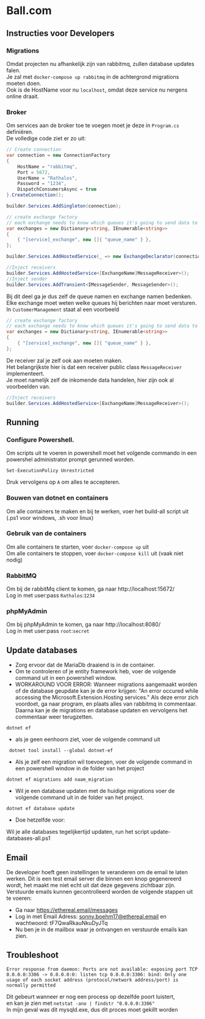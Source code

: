 # Ball.com

## Instructies voor Developers

### Migrations

Omdat projecten nu afhankelijk zijn van rabbitmq, zullen database updates falen.\
Je zal met `docker-compose up rabbitmq` in de achtergrond migrations moeten doen.\
Ook is de HostName voor nu `localhost`, omdat deze service nu nergens online draait.
### Broker

Om services aan de broker toe te voegen moet je deze in `Program.cs` definiëren.\
De volledige code ziet er zo uit:

```csharp
// Create connection
var connection = new ConnectionFactory
{
    HostName = "rabbitmq",
    Port = 5672,
    UserName = "Rathalos",
    Password = "1234",
    DispatchConsumersAsync = true
}.CreateConnection();

builder.Services.AddSingleton(connection);

// create exchange factory
// each exchange needs to know which queues it's going to send data to
var exchanges = new Dictionary<string, IEnumerable<string>>
{
    { "[service]_exchange", new []{ "queue_name" } },
};

builder.Services.AddHostedService(_ => new ExchangeDeclarator(connection, exchanges));

//Inject receivers
builder.Services.AddHostedService<[ExchangeName]MessageReceiver>();
//Inject sender
builder.Services.AddTransient<IMessageSender, MessageSender>();
```

Bij dit deel ga je dus zelf de queue namen en exchange namen bedenken.\
Elke exchange moet weten welke queues hij berichten naar moet versturen.\
In `CustomerManagement` staat al een voorbeeld

```csharp
// create exchange factory
// each exchange needs to know which queues it's going to send data to
var exchanges = new Dictionary<string, IEnumerable<string>>
{
    { "[service]_exchange", new []{ "queue_name" } },
};
```

De receiver zal je zelf ook aan moeten maken.\
Het belangrijkste hier is dat een receiver public class `MessageReceiver` implementeert.\
Je moet namelijk zelf de inkomende data handelen, hier zijn ook al voorbeelden van.

```csharp
//Inject receivers
builder.Services.AddHostedService<[ExchangeName]MessageReceiver>();
```

## Running

### Configure Powershell.

Om scripts uit te voeren in powershell moet het volgende commando in een powershel administrator prompt gerunned worden.

```
Set-ExecutionPolicy Unrestricted
```

Druk vervolgens op `A` om alles te accepteren.

### Bouwen van dotnet en containers

Om alle containers te maken en bij te werken, voer het build-all script uit \
(.ps1 voor windows, .sh voor linux)

### Gebruik van de containers

Om alle containers te starten, voer `docker-compose up` uit\
Om alle containers te stoppen, voer `docker-compose kill` uit (vaak niet nodig)

### RabbitMQ

Om bij de rabbitMq client te komen, ga naar http://localhost:15672/ \
Log in met user:pass `Rathalos`:`1234`

### phpMyAdmin

Om bij phpMyAdmin te komen, ga naar http://localhost:8080/ \
Log in met user:pass `root`:`secret`

## Update databases

- Zorg ervoor dat de MariaDb draaiend is in de container.
- Om te controleren of je entity framework heb, voer de volgende command uit in een powershell window.
- WORKAROUND VOOR ERROR: Wanneer migrations aangemaakt worden of de database geupdate kan je de error krijgen: "An error occured while accessing the Microsoft.Extension.Hosting services." Als deze error zich voordoet, ga naar program, en plaats alles van rabbitmq in commentaar. Daarna kan je de migrations en database updaten en vervolgens het commentaar weer terugzetten.

```
dotnet ef
```

- als je geen eenhoorn ziet, voer de volgende command uit

```
 dotnet tool install --global dotnet-ef
```

- Als je zelf een migration wil toevoegen, voer de volgende command in een powershell window in de folder van het
  project

```
dotnet ef migrations add naam_migration
```

- Wil je een database updaten met de huidige migrations voer de volgende command uit in de folder van het project.

```
dotnet ef database update
```

- Doe hetzelfde voor:

Wil je alle databases tegelijkertijd updaten, run het script update-databases-all.ps1

## Email
De developer hoeft geen instellingen te veranderen om de email te laten werken. Dit is een test email server die binnen een knop gegenereerd wordt, het maakt me niet echt uit dat deze gegevens zichtbaar zijn.
Verstuurde emails kunnen gecontrolleerd worden de volgende stappen uit te voeren:

- Ga naar https://ethereal.email/messages
- Log in met Email Adress: sonny.boehm17@ethereal.email en wachtwoord: tF7QwaRkauNkuDyJTq
- Nu ben je in de mailbox waar je ontvangen en verstuurde emails kan zien.

## Troubleshoot

```
Error response from daemon: Ports are not available: exposing port TCP 0.0.0.0:3306 -> 0.0.0.0:0: listen tcp 0.0.0.0:3306: bind: Only one usage of each socket address (protocol/network address/port) is normally permitted 
```

Dit gebeurt wanneer er nog een process op dezelfde poort luistert,\
en kan je zien met `netstat -ano | findstr "0.0.0.0:3306"`\
In mijn geval was dit mysqld.exe, dus dit proces moet gekillt worden




